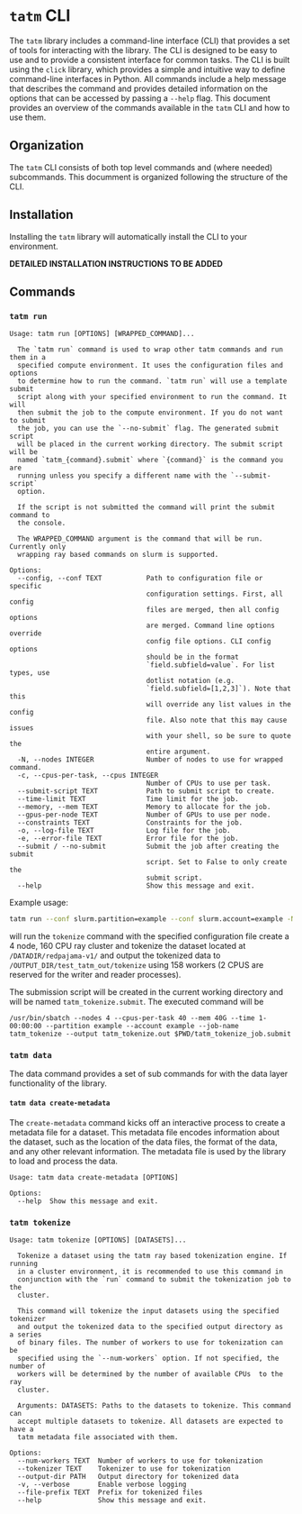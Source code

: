 # `tatm` CLI

The `tatm` library includes a command-line interface (CLI) that provides a set of tools for interacting with the library. The CLI is designed to be
easy to use and to provide a consistent interface for common tasks. The CLI is built using the `click` library, which provides a simple and
intuitive way to define command-line interfaces in Python. All commands include a help message that describes the command and provides detailed
information on the options that can be accessed by passing a `--help` flag. This document provides an overview of the commands available in the
`tatm` CLI and how to use them.

## Organization

The `tatm` CLI consists of both top level commands and (where needed) subcommands. This documment is organized following the structure of the CLI.

## Installation

Installing the `tatm` library will automatically install the CLI to your environment.

**DETAILED INSTALLATION INSTRUCTIONS TO BE ADDED**

## Commands

### `tatm run`

```
Usage: tatm run [OPTIONS] [WRAPPED_COMMAND]...

  The `tatm run` command is used to wrap other tatm commands and run them in a
  specified compute environment. It uses the configuration files and options
  to determine how to run the command. `tatm run` will use a template submit
  script along with your specified environment to run the command. It will
  then submit the job to the compute environment. If you do not want to submit
  the job, you can use the `--no-submit` flag. The generated submit script
  will be placed in the current working directory. The submit script will be
  named `tatm_{command}.submit` where `{command}` is the command you are
  running unless you specify a different name with the `--submit-script`
  option.

  If the script is not submitted the command will print the submit command to
  the console.

  The WRAPPED_COMMAND argument is the command that will be run. Currently only
  wrapping ray based commands on slurm is supported.

Options:
  --config, --conf TEXT           Path to configuration file or specific
                                  configuration settings. First, all config
                                  files are merged, then all config options
                                  are merged. Command line options override
                                  config file options. CLI config options
                                  should be in the format
                                  `field.subfield=value`. For list types, use
                                  dotlist notation (e.g.
                                  `field.subfield=[1,2,3]`). Note that this
                                  will override any list values in the config
                                  file. Also note that this may cause issues
                                  with your shell, so be sure to quote the
                                  entire argument.
  -N, --nodes INTEGER             Number of nodes to use for wrapped command.
  -c, --cpus-per-task, --cpus INTEGER
                                  Number of CPUs to use per task.
  --submit-script TEXT            Path to submit script to create.
  --time-limit TEXT               Time limit for the job.
  --memory, --mem TEXT            Memory to allocate for the job.
  --gpus-per-node TEXT            Number of GPUs to use per node.
  --constraints TEXT              Constraints for the job.
  -o, --log-file TEXT             Log file for the job.
  -e, --error-file TEXT           Error file for the job.
  --submit / --no-submit          Submit the job after creating the submit
                                  script. Set to False to only create the
                                  submit script.
  --help                          Show this message and exit.
```

Example usage:

```bash
tatm run --conf slurm.partition=example --conf slurm.account=example -N 4 -c 40 tokenize --output-dir /$OUTPUT_DIR/test_tatm_out/tokenize -v /$DATADIR/redpajama-v1/
```
will run the `tokenize` command with the specified configuration file create a 4 node, 160 CPU ray cluster and tokenize the dataset located at `/DATADIR/redpajama-v1/` and output the tokenized data to `/OUTPUT_DIR/test_tatm_out/tokenize` using 158 workers (2 CPUS are reserved for the writer and reader processes).

The submission script will be created in the current working directory and will be named `tatm_tokenize.submit`. The executed command will be
```
/usr/bin/sbatch --nodes 4 --cpus-per-task 40 --mem 40G --time 1-00:00:00 --partition example --account example --job-name tatm_tokenize --output tatm_tokenize.out $PWD/tatm_tokenize_job.submit
```

### `tatm data`

The data command provides a set of sub commands for with the data layer functionality of the library.

#### `tatm data create-metadata`

The `create-metadata` command kicks off an interactive process to create a metadata file for a dataset. This metadata file
encodes information about the dataset, such as the location of the data files, the format of the data, and any other relevant
information. The metadata file is used by the library to load and process the data.

```
Usage: tatm data create-metadata [OPTIONS]

Options:
  --help  Show this message and exit.
```

### `tatm tokenize`

```
Usage: tatm tokenize [OPTIONS] [DATASETS]...

  Tokenize a dataset using the tatm ray based tokenization engine. If running
  in a cluster environment, it is recommended to use this command in
  conjunction with the `run` command to submit the tokenization job to the
  cluster.

  This command will tokenize the input datasets using the specified tokenizer
  and output the tokenized data to the specified output directory as  a series
  of binary files. The number of workers to use for tokenization can be
  specified using the `--num-workers` option. If not specified, the number of
  workers will be determined by the number of available CPUs  to the ray
  cluster.

  Arguments: DATASETS: Paths to the datasets to tokenize. This command can
  accept multiple datasets to tokenize. All datasets are expected to have a
  tatm metadata file associated with them.

Options:
  --num-workers TEXT  Number of workers to use for tokenization
  --tokenizer TEXT    Tokenizer to use for tokenization
  --output-dir PATH   Output directory for tokenized data
  -v, --verbose       Enable verbose logging
  --file-prefix TEXT  Prefix for tokenized files
  --help              Show this message and exit.
```